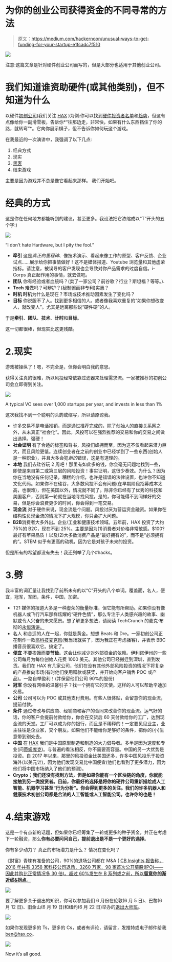 # 为你的创业公司获得资金的不同寻常的方法

> 原文：<https://medium.com/hackernoon/unusual-ways-to-get-funding-for-your-startup-e1fcadc7f510>

![](img/3a7cf63950a9b3c2e23797cca1d1ec16.png)

注意:这篇文章是针对硬件创业公司而写的，但是大部分也适用于其他创业公司。

# 我们知道谁资助硬件(或其他类别)，但不知道为什么

以硬件[初创公司](https://hackernoon.com/tagged/startups)(我们关注 [HAX](http://www.hax.co) )为例:你可以找到[硬件投资者名单](/sosv-accelerator-vc/2017-hardware-investors-ranking-and-how-to-get-funded-7e02b9e14182)和[趋势](/sosv-accelerator-vc/what-hardware-investors-want-in-2018-and-what-they-dont-2e506008f0af)，但这有点像给你一副滑雪板，告诉你*“往那边走，非常快，如果有什么东西挡住了你的路，就转弯”*。它向你展示棋子，但不告诉你如何玩这个游戏。

在我最近的一次演讲中，我强调了以下几点:

1.  经典方式
2.  现实
3.  [黑客](https://hackernoon.com/tagged/hacks)
4.  结束游戏

主要是因为游戏并不总是像它看起来那样。
我们开始吧。

# 经典的方式

这是你在任何地方都能听到的建议，甚至更多。我设法把它浓缩成以“T”开头的五个字:)

![](img/67452b7b5cd5854bd1570c823f5c9c51.png)

“I don’t hate Hardware, but I pity the fool.”

*   **牵引** 这是*真正的里程碑*、像技术演示、看起来像工作的原型、客户反馈、企业试点……展示给你把事情做好！这不是媒体报道、Youtube 浏览量和其他虚荣指标。请注意，被误导的客户发现也会导致对你产品需求的过度自信。i-Corps 真正起作用的事情，就去做吧。
*   **团队**
    你有经验或者血统吗？(卖了一家公司？前谷歌？行业？斯坦福？等等。).
*   **Tech**
    难做吗？可辩护？(秘制酱而非专利)实惠？
*   **时机
    时机**为什么是现在？市场或技术推动因素发生了变化吗？
*   **目标** 你说服不了人。找到更多相信的人。或者像我喜欢重复的“如果你想改变人，就改变人”。尤其是远离那些说“硬件硬”的人。

于是**牵引**、**团队**、**技术**、**计时**和**目标**。

这一切都很棒，但现实比这更残酷。

# 2.现实

游戏被操纵了！嗯，不完全是，但你会明白我的意思。

获得关注真的很难，所以风投经常依靠过滤器来处理需求流。一家被推荐的初创公司会立即得到关注。

![](img/a1e266e41b7e9534c49f40773cd55686.png)

A typical VC sees over 1,000 startups per year, and invests in less than 1%

这次我找不到一个聪明的头韵或缩写，所以请原谅我。

*   许多交易不是电话推销，而是通过推荐完成的，除了创始人的直接关系网之外，从未真正“社会化”。因此，风投可以在强烈推荐的交易和你的交易之间做出选择。强硬！
*   **社会证明**
    有了合适的标签和背书，风投们蜂拥而至，因为这不仅看起来潜力巨大，而且风险更低。连续创业者在之前的创业中已经学到了一些东西(创始人是一种职业)，并且大多会犯*新的*错误，这是有道理的。
*   **本地**
    我们去硅谷玩 2 周吧！那里有如此多的钱，你会毫无问题地找到一些，即使是来自第二或第三层的风险投资！事实证明，这很少奏效。为什么？因为你在当地没有任何记录，糟糕的介绍，也许是错误的法律设置，也许你不知道文化代码。如果你不在硅谷，大多数风投不会有问题(在早期阶段招募成本太高，也很难)，但在美国以外，情况就不同了。除非你已经有了优秀的科技和美国客户，否则第一轮就在当地寻找风投。是的，你可能得不到同样好的交易，但是你会浪费更少的时间，你会得到一笔交易。
*   **现金流**
    对于硬件来说，现金流是个问题。风投讨厌为营运资金融资。如果你在结构性负现金流的情况下扩大规模，你只会扩大问题。
*   **B2B**消费者大多外出。企业/工业和健康技术领域。五年前，HAX 投资了大约 75%的 B2C，现在不到 25%。主要是因为(1)消费者对价格非常敏感。$100?最好有苹果品质！以及(2)大多数消费产品是“最好拥有的”，而不是“必须拥有的”。STEM 似乎有更高的动机，因为它是对孩子未来的投资。

但是所有的希望都没有失去！我还列举了几个#hacks。

# 3.劈

我丰富的词汇量让我找到了前所未有的以“C”开头的八个单词。覆盖面，名人，便宜，冠军，军团，条件，中国，加密。

*   T21 媒体的报道大多是一种虚荣的衡量标准，但它能有所帮助。如果你没有像机器人或飞行汽车那样炫耀的“硬件色情”，那么专注于人类感兴趣的故事、幽默或令人兴奋的未来愿景。想了解更多想法，请阅读 TechCrunch 的麦克·布彻的[永恒演讲。](https://www.slideshare.net/mikebutcher/how-to-deal-with-tech-media-by-mikebutcher)
*   名人
    和合适的人在一起，你就是黄金。想想 Beats 和 Dre。一家初创公司正在制作一款[高科技麦克风](https://www.mikme.com/wireless-recording-microphone-for-podcasters)(我当场就买了，因为我正在考虑播客)，并表示 BBC 播音员很喜欢它。搞定了。
*   **便宜**
    不要挨饿而要**节俭**。这会让你减少对外部资金的依赖。伊利诺伊州的一些公司每月为每位创始人花费 1000 美元。其他公司已经搬迁到深圳，直到发货。我们在 HAX 有几家公司，他们在没有其他外部风险投资的情况下将复杂的产品推向市场(有时他们使用赠款或获奖，并开始向客户销售 POC 或产品)。一路自举盈利！(并保留他们公司 90%的股份)
*   **冠军**
    你没有网络的温馨引子？找一个拥有它的天使。这样的人可以帮助辛迪加交易。
*   **公司**
    公司可以为 POC 或其他支付费用。有些人很体贴，会留意你的现金流，提前付款。
*   **条件**
    通过修改与供应商、经销商和客户的合同来改善你的现金流。运气好的话，你的客户会提前付款给你，你会在交货后 60 天付款给你的工厂，达到现金流的天堂。工厂可以成为你的银行，而且是不稀释的！一定要见见业主，业主往往是企业家，交个朋友。如果他们不能给你足够好的条件，把你的(小)生意带到别处去。
*   **中国**
    在 [HAX](http://www.hax.co) 我们是中国原型制造和制造的大力倡导者。多半是因为速度和专业(问[蒂姆库克](https://www.inc.com/glenn-leibowitz/apple-ceo-tim-cook-this-is-number-1-reason-we-make-iphones-in-china-its-not-what-you-think.html))。与普遍的看法相反，你不需要高容量。中国的另一大优势是投资。自 2017 年以来，那里的风投资金比美国还多，许多中国风投乐于投资海外(以美元计)，因为他们发现交易比中国便宜(他们也看到了更多潜力，因为他们将中国市场纳入了他们的预测)。
*   **Crypto；我们还没有找到方法，但是如果你能有一个区块链的角度，你就能接触到另一类投资者。目前，你最好的选择是将你的硬件公司重新描绘成人工智能、机器学习甚至“行为分析”。你会得到更多的关注。我们的许多机器人和健康技术初创公司都是合法的人工智能或人工智能公司。也许你的也是！**

# 4.结束游戏

这是一个有点新的话题，但如果你已经筹集了一轮或更多的种子资金，并正在考虑下一轮融资，那么**你有必要问问自己，提前退出是不是一个更好的选择**。

你有多少动力？
真正的市场潜力是什么？
情况在变化吗？

《财富》青睐有准备的公司，90%的退场公司都在 M&A ( [CB Insights 报告称，2016 年共有 3358 家科技公司退场，3260 万家，98 家首次公开募股(IPO)——因此并购比正常情况多 30 倍)。超过 60%发生在 B 系列或之前，所以**留意你的渐近线&拐点**。](https://techcrunch.com/2017/01/31/cb-insights-3358-tech-exits-in-2016-unicorn-births-down-68/)

![](img/1f57ebae6fcc06cdae61ee9f370dcd81.png)

要了解更多关于退出的知识，你可以参加我们 6 月份在伦敦(6 月 5 日)、巴黎(6 月 12 日)、旧金山(6 月 19 日)和纽约(6 月 22 日)举办的[退出大师班](https://hax.co/exit-masterclass/)。

![](img/f49b9c7e8ddfa34f66108491893b9b28.png)

如果你发现更多的 Ts，更多的 Cs，或者有评论，请留言，发推特或电子邮件给我 ben@hax.co。

![](img/877bb9bf6d6ee009fe0b9bd0e0c37ea8.png)

Now it’s all good.